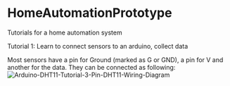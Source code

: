 # HomeAutomationPrototype
Tutorials for a home automation system

Tutorial 1: Learn to connect sensors to an arduino, collect data

Most sensors have a pin for Ground (marked as G or GND), a pin for V and another for the data. They can be connected as following:
![Arduino-DHT11-Tutorial-3-Pin-DHT11-Wiring-Diagram](https://user-images.githubusercontent.com/71849675/221504377-7ddafa77-c8d8-4efc-8c06-64518d7589f1.png)
